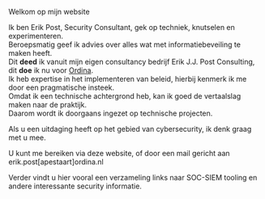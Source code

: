 Welkom op mijn website

Ik ben Erik Post, Security Consultant, gek op techniek, knutselen en experimenteren.<br />
Beroepsmatig geef ik advies over alles wat met informatiebeveiling te maken heeft. <br />
Dit <b>deed</b> ik vanuit mijn eigen consultancy bedrijf Erik J.J. Post Consulting, dit <b>doe</b> ik nu voor <a href="https://www.ordina.nl/">Ordina</a>.<br />
Ik heb expertise in het implementeren van beleid, hierbij kenmerk ik me door een pragmatische insteek. <br />
Omdat ik een technische achtergrond heb, kan ik goed de vertaalslag maken naar de praktijk. <br />
Daarom wordt ik doorgaans ingezet op technische projecten. <br />

Als u een uitdaging heeft op het gebied van cybersecurity, ik denk graag met u mee.<br />

U kunt me bereiken via deze website, of door een mail gericht aan erik.post[apestaart]ordina.nl<br />

Verder vindt u hier vooral een verzameling links naar SOC-SIEM tooling en andere interessante security informatie.<br />
